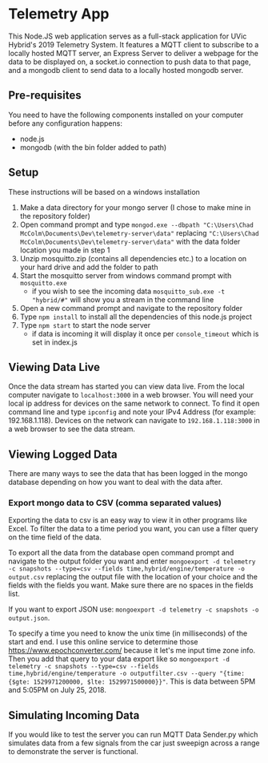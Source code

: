 # Telemetry App
This Node.JS web application serves as a full-stack application for UVic Hybrid's 2019 Telemetry System. It features a MQTT client to subscribe to a locally hosted MQTT server, an Express Server to deliver a webpage for the data to be displayed on, a socket.io connection to push data to that page, and a mongodb client to send data to a locally hosted mongodb server. 

## Pre-requisites
You need to have the following components installed on your computer before any configuration happens: 
 - node.js
 - mongodb (with the bin folder added to path)

## Setup
These instructions will be based on a windows installation
1. Make a data directory for your mongo server (I chose to make mine in the repository folder)
2. Open command prompt and type `mongod.exe --dbpath "C:\Users\Chad McColm\Documents\Dev\telemetry-server\data"` replacing `"C:\Users\Chad McColm\Documents\Dev\telemetry-server\data"` with the data folder location you made in step 1
3. Unzip mosquitto.zip (contains all dependencies etc.) to a location on your hard drive and add the folder to path
4. Start the mosquitto server from windows command prompt with `mosquitto.exe`
    - if you wish to see the incoming data `mosquitto_sub.exe -t "hybrid/#"` will show you a stream in the command line
5. Open a new command prompt and navigate to the repository folder
6. Type `npm install` to install all the dependencies of this node.js project
7. Type `npm start` to start the node server
    - if data is incoming it will display it once per `console_timeout` which is set in index.js

## Viewing Data Live
Once the data stream has started you can view data live. From the local computer navigate to `localhost:3000` in a web browser. You will need your local ip address for devices on the same network to connect. To find it open command line and type `ipconfig` and note your IPv4 Address (for example: 192.168.1.118). Devices on the network can navigate to `192.168.1.118:3000` in a web browser to see the data stream. 

## Viewing Logged Data
There are many ways to see the data that has been logged in the mongo database depending on how you want to deal with the data after.

### Export mongo data to CSV (comma separated values)
Exporting the data to csv is an easy way to view it in other programs like Excel. To filter the data to a time period you want, you can use a filter query on the time field of the data. 

To export all the data from the database open command prompt and navigate to the output folder you want and enter `mongoexport -d telemetry -c snapshots --type=csv --fields time,hybrid/engine/temperature -o output.csv` replacing the output file with the location of your choice and the fields with the fields you want. Make sure there are no spaces in the fields list. 

If you want to export JSON use: `mongoexport -d telemetry -c snapshots -o output.json`.

To specify a time you need to know the unix time (in milliseconds) of the start and end. I use this online service to determine those https://www.epochconverter.com/ because it let's me input time zone info. Then you add that query to your data export like so `mongoexport -d telemetry -c snapshots --type=csv --fields time,hybrid/engine/temperature -o outputfilter.csv --query "{time: {$gte: 1529971200000, $lte: 1529971500000}}"`. This is data between 5PM and 5:05PM on July 25, 2018.

## Simulating Incoming Data
If you would like to test the server you can run MQTT Data Sender.py which simulates data from a few signals from the car just sweepign across a range to demonstrate the server is functional. 
